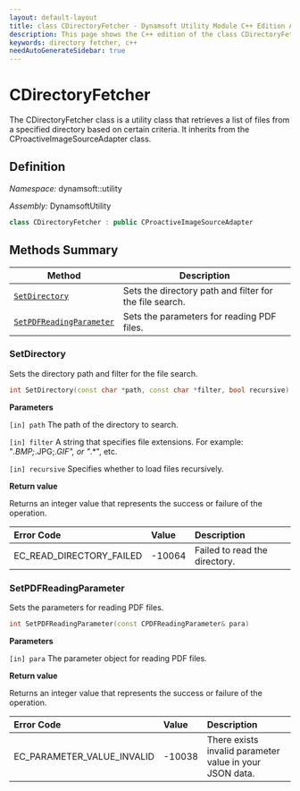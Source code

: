 ```yaml
---
layout: default-layout
title: class CDirectoryFetcher - Dynamsoft Utility Module C++ Edition API Reference
description: This page shows the C++ edition of the class CDirectoryFetcher in Dynamsoft Utility Module.
keywords: directory fetcher, c++
needAutoGenerateSidebar: true
---
```


# CDirectoryFetcher

The CDirectoryFetcher class is a utility class that retrieves a list of files from a specified directory based on certain criteria. It inherits from the CProactiveImageSourceAdapter class.

## Definition

*Namespace:* dynamsoft::utility

*Assembly:* DynamsoftUtility

```cpp
class CDirectoryFetcher : public CProactiveImageSourceAdapter
```

## Methods Summary

| Method | Description |
|--------|-------------|
| [`SetDirectory`](#setdirectory) | Sets the directory path and filter for the file search. |
| [`SetPDFReadingParameter`](#setpdfreadingparameter) | Sets the parameters for reading PDF files. |

### SetDirectory

Sets the directory path and filter for the file search.

```cpp
int SetDirectory(const char *path, const char *filter, bool recursive)
```

**Parameters**

`[in] path` The path of the directory to search.

`[in] filter` A string that specifies file extensions. For example: "*.BMP;*.JPG;*.GIF", or "*.*", etc.

`[in] recursive` Specifies whether to load files recursively.

**Return value**

Returns an integer value that represents the success or failure of the operation.

| Error Code | Value | Description |
| :--------- | :---- | :---------- |
| EC_READ_DIRECTORY_FAILED | -10064 | Failed to read the directory. |

### SetPDFReadingParameter

Sets the parameters for reading PDF files.

```cpp
int SetPDFReadingParameter(const CPDFReadingParameter& para)
```

**Parameters**

`[in] para` The parameter object for reading PDF files.

**Return value**

Returns an integer value that represents the success or failure of the operation.

| Error Code | Value | Description |
| :--------- | :---- | :---------- |
| EC_PARAMETER_VALUE_INVALID | -10038 | There exists invalid parameter value in your JSON data. |
